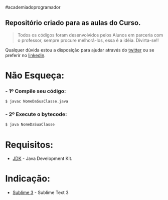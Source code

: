 #academiadoprogramador

## Repositório criado para as aulas do Curso.

>Todos os códigos foram desenvolvidos pelos Alunos em parceria com o professor, sempre procure melhorá-los, essa é a idéia.
>Divirta-se!!

Qualquer dúvida estou a disposição para ajudar através do [twitter] ou se preferir no [linkedin].

# Não Esqueça:
### - 1º Compile seu código:
```sh
$ javac NomeDaSuaClasse.java 
```
### - 2º Execute o bytecode:
```sh
$ java NomeDaSuaClasse
```

# Requisitos:
- [JDK] - Java Development Kit.


# Indicação:
- [Sublime 3] - Sublime Text 3




   [linkedin]: <https://br.linkedin.com/in/esashika>
   [twitter]: <https://twitter.com/rheds0n>
   [JDK]: <http://www.oracle.com/technetwork/pt/java/javase/downloads/jdk8-downloads-2133151.html>
   [professor]: <https://br.linkedin.com/in/esashika>
   [Sublime 3]: <https://www.sublimetext.com/3>
